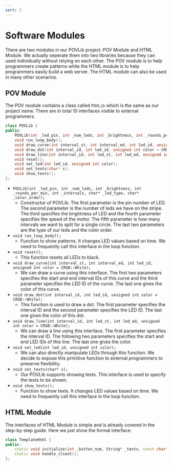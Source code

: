```yaml
---
sort: 2
---
```


# Software Modules

There are two modules in our POVLib project: POV Module and HTML Module. We actually seperate them into two libraries because they can used individually without relying on each other. The POV module is to help programmers create patterns while the HTML module is to help programmers easily build a web server. The HTML module can also be used in many other scenarios.

## POV Module

The POV module contains a class called `POVLib` which is the same as our project name. There are in total 10 interfaces visible to external programmers.

```C++
class POVLib {
public:
    POVLib(int _led_pin, int _num_leds, int _brightness, int _rounds_per_min, int _intervals, char* _led_type, char* _color_order);
    void run_loop_body();
    void draw_curve(int interval_st, int interval_ed, int led_id, unsigned int color = CRGB::White);
    void draw_dot(int interval_id, int led_id, unsigned int color = CRGB::White);
    void draw_line(int interval_id, int led_st, int led_ed, unsigned int color = CRGB::White);
    void reset();
    void set_led(int led_id, unsigned int color);
    void set_texts(char* s);
    void show_texts();
};
```

- `POVLib(int _led_pin, int _num_leds, int _brightness, int _rounds_per_min, int _intervals, char* _led_type, char* _color_order);`
  - Constructor of POVLib: The first parameter is the pin number of LED. The second parameter is the number of leds we have on the stripe. The third specifies the brightness of LED and the fourth parameter specifies the speed of the motor. The fifth parameter is how many intervals we want to split for a single circle. The last two parameters are the type of our leds and the color order.
- `void run_loop_body();`
  - Function to show patterns. It changes LED values based on time. We need to frequently call this interface in the loop function.
- `void reset();`
  - This function resets all LEDs to black.
- `void draw_curve(int interval_st, int interval_ed, int led_id, unsigned int color = CRGB::White);`
  - We can draw a curve using this interface. The first two parameters specifies the start and end interval IDs of this curve and the third parameter specifies the LED ID of the curve. The last one gives the color of this curve. 
- `void draw_dot(int interval_id, int led_id, unsigned int color = CRGB::White);`
  - This function is used to draw a dot. The first parameter specifies the interval ID and the second parameter specifies the LED ID. The last one gives the color of this dot. 
- `void draw_line(int interval_id, int led_st, int led_ed, unsigned int color = CRGB::White);`
  - We can draw a line using this interface. The first parameter specifies the interval ID. The following two parameters specifies the start and end LED IDs of this line. The last one gives the color. 
- `void set_led(int led_id, unsigned int color);`
  - We can also directly manipulate LEDs through this function. We decide to expose this primitive function to external programmers to preserve flexibility.
- `void set_texts(char* s);`
  - Our POVLib supports showing texts. This interface is used to specify the texts to be shown.
- `void show_texts();`
  - Function to show texts. It changes LED values based on time. We need to frequently call this interface in the loop function.


## HTML Module

The interfaces of HTML Module is simple and is already covered in the step-by-step guide. Here we just show the formal interface:

```C++
class TemplateHtml {
public:
    static void initialize(int _button_num, String* _texts, const char* _ssid, const char* _passwd, int* _output_pattern_addr, char* _text_to_display);
    static void handle_client();
};
```